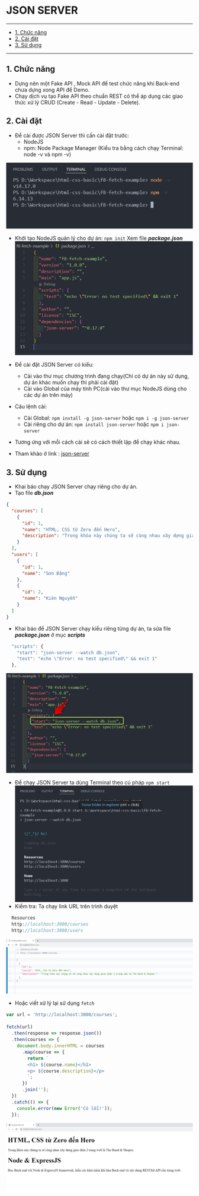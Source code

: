 # JSON SERVER
----------------------------------------------------------------


  - [1. Chức năng](#1-chức-năng)
  - [2. Cài đặt](#2-cài-đặt)
  - [3. Sử dụng](#3-sử-dụng)


---

## 1. Chức năng
- Dựng nên một Fake API , Mock API để test chức năng khi Back-end chưa dựng xong API để Demo.
- Chạy dịch vụ tạo Fake API theo chuẩn REST có thể áp dụng các giao thức xử lý CRUD (Create - Read - Update - Delete).
## 2. Cài đặt

- Để cài được JSON Server thì cần cài đặt trước:
  - NodeJS
  - npm: Node Package Manager
    (Kiểu tra bằng cách chạy Terminal: node -v và npm -v)

![Check](./images/001.png 'Console')

- Khởi tạo NodeJS quản lý cho dự án:
  `npm init`
  Xem file **_package.json_**
  ![Init JSON](./images/002.png 'init')

- Để cài đặt JSON Server có kiểu:
  - Cài vào thư mục chương trình đang chạy(Chỉ có dự án này sử dụng, dự án khác muốn chạy thì phải cài đặt)
  - Cài vào Global của máy tính PC(cài vào thư mục NodeJS dùng cho các dự án trên máy)
- Câu lệnh cài:
  - Cài Global:
    `npm install -g json-server` hoặc `npm i -g json-server`
  - Cài riêng cho dự án:
    `npm install json-server` hoặc `npm i json-server`
- Tương ứng với mỗi cách cài sẽ có cách thiết lập để chạy khác nhau.
- Tham khảo ở link : [json-server](https://github.com/typicode/json-server)

## 3. Sử dụng

- Khai báo chạy JSON Server chạy riêng cho dự án.
- Tạo file **_db.json_**

```json
{
  "courses": [
    {
      "id": 1,
      "name": "HTML, CSS từ Zero đến Hero",
      "description": "Trong khóa này chúng ta sẽ cùng nhau xây dựng giao diện 2 trang web là The Band & Shopee."
    }
  ],
  "users": [
    {
      "id": 1,
      "name": "Sơn Đặng"
    },
    {
      "id": 2,
      "name": "Kiên Nguyễn"
    }
  ]
}
```

- Khai báo để JSON Server chạy kiểu riêng từng dự án, ta sửa file **_package.json_** ở mục **_scripts_**

```js
  "scripts": {
    "start": "json-server --watch db.json",
    "test": "echo \"Error: no test specified\" && exit 1"
  },

```

![package.json](./images/003.png 'scripts')

- Để chạy JSON Server ta dùng Terminal theo cú pháp
  `npm start`
  ![JSON Server](./images/004.png 'Run Start')
- Kiểm tra: Ta chạy link URL trên trình duyệt

```js
  Resources
  http://localhost:3000/courses
  http://localhost:3000/users
```

![Check URL](./images/005.png 'Kiểm tra')

- Hoặc viết xử lý lại sử dụng `fetch`

```js
var url = 'http://localhost:3000/courses';

fetch(url)
  .then(response => response.json())
  .then(courses => {
    document.body.innerHTML = courses
      .map(course => {
        return `
        <h1> ${course.name}</h1>
        <p> ${course.description}</p>
        `;
      })
      .join('');
  })
  .catch(() => {
    console.error(new Error('Có lỗi!'));
  });
```

![Check URL](./images/006.png 'Kiểm tra')
